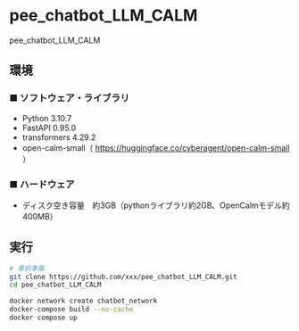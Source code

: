 # pee_chatbot_LLM_CALM
pee_chatbot_LLM_CALM

## 環境

### ■ ソフトウェア・ライブラリ

- Python 3.10.7
- FastAPI 0.95.0
- transformers 4.29.2
- open-calm-small（ https://huggingface.co/cyberagent/open-calm-small ）

### ■ ハードウェア

- ディスク空き容量　約3GB（pythonライブラリ約2GB、OpenCalmモデル約400MB）

## 実行

```zsh
# 事前準備
git clone https://github.com/xxx/pee_chatbot_LLM_CALM.git
cd pee_chatbot_LLM_CALM

docker network create chatbot_network
docker-compose build --no-cache
docker compose up
```
